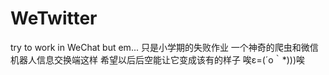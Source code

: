 # WeTwitter
try to work in WeChat but em...
只是小学期的失败作业
一个神奇的爬虫和微信机器人信息交换端这样
希望以后后空能让它变成该有的样子
唉ε=(´ο｀*)))唉
